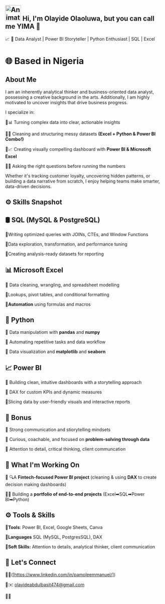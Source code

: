 ## <img src="https://iam-weijie.github.io/wave/hand-emoji.svg" alt="Animated Emoji" width="50" height="50"> Hi, I'm Olayide Olaoluwa, but you can call me YIMA 💎

:chart_with_upwards_trend: 🎯 Data Analyst | Power BI Storyteller | Python Enthusiast | SQL | Excel 

# 🌐 Based in **Nigeria**

## About Me

 I am an inherently analytical thinker and business-oriented data analyst, possessing a creative background in the arts.  Additionally, I am highly motivated to uncover insights that drive business progress.

I specialize in:

🔹📊 Turning complex data into clear, actionable insights

🔹🧹 Cleaning and structuring  messy datasets **(Excel + Python & Power BI Combo!)**

🔹📈 Creating visually compelling dashboard with **Power BI & Microsoft Excel**

🔹🧠 Asking the right questions before running the numbers

Whether it's tracking customer loyalty, uncovering hidden patterns, or building a data narrative from scratch, I enjoy helping teams make smarter, data-driven decisions.

## ⚙️ Skills Snapshot

## **🛢️ SQL (MySQL & PostgreSQL)**

🔹Writing optimized queries with JOINs, CTEs, and Window Functions

🔹Data exploration, transformation, and performance tuning

🔹Creating analysis-ready datasets for reporting

## **📊 Microsoft Excel**

🔹 Data cleaning, wrangling, and spreadsheet modelling

🔹Lookups, pivot tables, and conditional formatting

**🔹Automation** using formulas and macros

## **🐍 Python**

🔹 Data manipulatiom with **pandas** and **numpy**

🔹 Automating repetitive tasks and data workflow

🔹 Data visualization and **matplotlib** and **seaborn**

## **📈 Power BI**

🔹 Building clean, intuitive dashboards with a storytelling approach

🔹 DAX for custom KPIs and dynamic measures

🔹Slicing data by user-friendly visuals and interactive reports

## 🔁 Bonus

🔹 Strong communication  and stiorytelling mindsets

🔹 Curious, coachable, and focused on **problem-solving through data**

🔹 Attention to detail, critical thinking, client communcation

## 💼 What I'm Working On

🔹 🔍A **Fintech-focused Power BI project** (cleaning & using **DAX** to create decision making dashboards)

🔹🧱 Building a **portfolio of end-to-end  projects** (Excel➡SQL➡Power BI➡Python)

## **⚙️ Tools & Skills**

**🔹Tools**: Power BI, Excel, Google Sheets, Canva

**🔹Languages** SQL (MySQL, PostgresSQL), DAX

**🔹Soft Skills:** Attention to details, analytical thinker, client communication 

## **🤝 Let's Connect**

🔹🌐([https://www.linkedin.com/in/pamoleemmanuel/])

🔹✉️ olayideabdulbasit474@gmail.com

🔹📁
